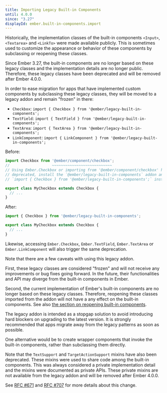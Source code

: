 ```yaml
---
title: Importing Legacy Built-in Components
until: 4.0.0
since: "3.27"
displayId: ember.built-in-components.import
---
```



Historically, the implementation classes of the built-in components `<Input>`,
`<Textarea>` and `<LinkTo>` were made available publicly. This is sometimes
used to customize the appearance or behavior of these components by subclassing
or reopening these classes.

Since Ember 3.27, the built-in components are no longer based on these legacy
classes and the implementation details are no longer public. Therefore, these
legacy classes have been deprecated and will be removed after Ember 4.0.0.

In order to ease migration for apps that have implemented custom components by
subclassing these legacy classes, they will be moved to a legacy addon and
remain "frozen" in there:

* `Checkbox`: `import { Checkbox } from '@ember/legacy-built-in-components';`
* `TextField`: `import { TextField } from '@ember/legacy-built-in-components';`
* `TextArea`: `import { TextArea } from '@ember/legacy-built-in-components';`
* `LinkComponent`: `import { LinkComponent } from '@ember/legacy-built-in-components';`

Before:

```js {data-filename=app/components/my-checkbox.js}
import Checkbox from '@ember/component/checkbox';
//                   ~~~~~~~~~~~~~~~~~~~~~~~~~~~
// Using Ember.Checkbox or importing from '@ember/component/checkbox' has been
// deprecated, install the `@ember/legacy-built-in-components` addon and use
// `import { Checkbox } from '@ember/legacy-built-in-components';` instead.

export class MyCheckbox extends Checkbox {
  // ...
}
```

After:

```js {data-filename=app/components/my-checkbox.js}
import { Checkbox } from '@ember/legacy-built-in-components';

export class MyCheckbox extends Checkbox {
  // ...
}
```

Likewise, accessing `Ember.Checkbox`, `Ember.TextField`, `Ember.TextArea` or
`Ember.LinkComponent` will also trigger the same deprecation.

Note that there are a few caveats with using this legacy addon.

First, these legacy classes are considered "frozen" and will not receive any
improvements or bug fixes going forward. In the future, their functionalities
and API may diverge from the built-in components in Ember.

Second, the current implementation of Ember's built-in components are no longer
based on these legacy classes. Therefore, reopening these classes imported from
the addon will not have a any effect on the built-in components. See also [the
section on reopening built-in components](#toc_ember-built-in-components-reopen).

The legacy addon is intended as a stopgap solution to avoid introducing hard
blockers on upgrading to the latest version. It is strongly recommended that
apps migrate away from the legacy patterns as soon as possible.

One alternative would be to create wrapper components that invoke the built-in
components, rather than subclassing them directly.

Note that the `TextSupport` and `TargetActionSupport` mixins have also been
deprecated. These mixins were used to share code among the built-in components.
This was always considered a private implementation detail and the mixins were
documented as private APIs. These private mixins are not available from the
legacy addon and will be removed after Ember 4.0.0.

See [RFC #671](https://emberjs.github.io/rfcs/0671-modernize-built-in-components-1.html)
and [RFC #707](https://emberjs.github.io/rfcs/0707-modernize-built-in-components-2.html)
for more details about this change.
